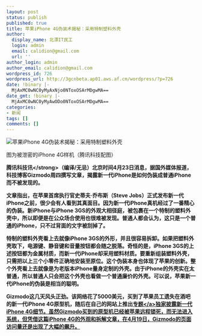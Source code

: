 ```yaml
---
layout: post
status: publish
published: true
title: 苹果iPhone 4G伪装术揭秘：采用特制塑料外壳
author:
  display_name: 北漂IT民工
  login: admin
  email: calidion@gmail.com
  url: ''
author_login: admin
author_email: calidion@gmail.com
wordpress_id: 726
wordpress_url: http://3gcnbeta.ap01.aws.af.cm/wordpress/?p=726
date: !binary |-
  MjAxMC0wNC0yMyAxNjo0NToxOSArMDgwMA==
date_gmt: !binary |-
  MjAxMC0wNC0yMyAwODo0NToxOSArMDgwMA==
categories:
- 新闻
tags: []
comments: []
---
```

<p><img src="http:&#47;&#47;img1.gtimg.com&#47;tech&#47;pics&#47;32527&#47;32527455.jpg" alt="苹果iPhone 4G伪装术揭秘：采用特制塑料外壳" &#47;></p>
<p>图为被泄密的iPhone 4G样机（腾讯科技配图）</p>
<p><strong>腾讯科技讯<&#47;strong>（编译&#47;无忌）北京时间4月23日消息，据国外媒体报道，科技博客Gizmodo周四撰写文章，揭露新一代iPhone是如何伪装成普通iPhone而不被发现的。</p>
<p>文章指出，在苹果首席执行官史蒂夫&middot;乔布斯（Steve Jobs）正式发布新一代iPhone之前，很少会有人看到其真面目。因为新一代iPhone真机经过了一番精心的伪装。新iPhone与iPhone 3GS的外观大相径庭，被包裹在一个特制的塑料外壳中，所以即便是在公众场合使用也很难被发现。普通人都会认为，这只是一个普通的iPhone，只不过背面的文字被刮掉了。</p>
<p>特制的塑料外壳看上去就像iPhone 3GS的外形，并且很容易拆卸。如果把塑料外壳取下，电源键、静音键和音量按钮都会随之脱落。奇怪的是，iPhone 3GS的上述按钮都为金属材质，而新一代iPhone却采用塑料材质。要重新组装塑料外壳，只需把以上三个小零件正确地安装至原位。这个伪装本身也体现了苹果的创新。整个外壳看上去就像是为老版本iPhone量身定制的外壳。由于iPhone的外壳实在太普通，所以普通人只会把这个外壳也看做一个普通廉价的外壳。可以说，苹果新一代iPhone的伪装是相当的聪明。</p>
<p>Gizmodo这几天风头正劲。该网络花了5000美元，买到了苹果员工遗失在酒吧的新一代iPhone 4G原型机，随后在自己的网站上推出<a href="http:&#47;&#47;tech.qq.com&#47;zt&#47;index.htm" target="_blank">专题<&#47;a>独家披露新一代iPhone 4G细节。虽然Gizmodo买到的原型机已经被苹果远程锁死，而无法进入系统，但凭借这篇iPhone 4G的外观和拆解文章，在4月19日，Gizmodo的页面访问量还是出现了大幅的飙升。</p>

